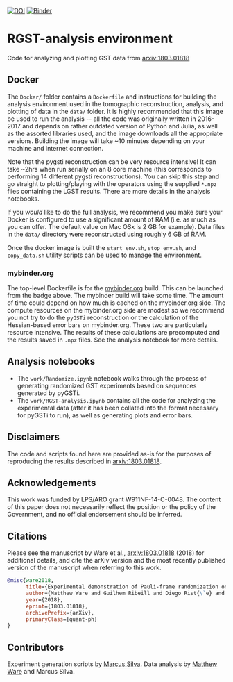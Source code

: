 [![DOI](https://zenodo.org/badge/DOI/10.5281/zenodo.4323548.svg)](https://doi.org/10.5281/zenodo.4323548)
[![Binder](https://mybinder.org/badge_logo.svg)](https://mybinder.org/v2/gh/matthewware/RGST-analysis/HEAD)

# RGST-analysis environment

Code for analyzing and plotting GST data from [arxiv:1803.01818](https://arxiv.org/abs/1803.01818)

## Docker
The `Docker/` folder contains a `Dockerfile` and instructions for building the analysis environment used in the tomographic reconstruction, analysis, and plotting of data in the `data/` folder. It is highly recommended that this image be used to run the analysis -- all the code was originally written in 2016-2017 and depends on rather outdated version of Python and Julia, as well as the assorted libraries used, and the image downloads all the appropriate versions. Building the image will take ~10 minutes depending on your machine and internet connection.

Note that the pygsti reconstruction can be very resource intensive! It can take ~2hrs when run serially on an 8 core machine (this corresponds to performing 14 different pygsti reconstructions). You can skip this step and go straight to plotting/playing with the operators using the supplied `*.npz` files containing the LGST results. There are more details in the analysis notebooks.

If you _would_ like to
do the full analysis, we recommend you make sure your Docker is configured to
use a significant amount of RAM (i.e. as much as you can offer. The default value on Mac OSx is 2 GB for example). Data files in
the `data/` directory were reconstructed using roughly 6 GB of RAM.

Once the docker image is built the `start_env.sh`, `stop_env.sh`, and
`copy_data.sh` utility scripts can be used to manage the environment.

### mybinder.org
The top-level Dockerfile is for the [mybinder.org](https://mybinder.org/) build. This can be launched from the badge above. The mybinder build will take some time. The amount of time could depend on how much is cached on the mybinder.org side. The compute resources on the mybinder.org side are modest so we recommend you not try to do the `pyGSTi` reconstruction or the calculation of the Hessian-based error bars on mybinder.org. These two are particularly resource intensive. The results of these calculations are precomputed and the results saved in `.npz` files. See the analysis notebook for more details.


## Analysis notebooks
  * The `work/Randomize.ipynb` notebook walks through the process of generating randomized GST experiments based on sequences generated by pyGSTi.
  * The `work/RGST-analysis.ipynb` contains all the code for analyzing the experimental data (after it has been collated into the format necessary for pyGSTi to run), as well as generating plots and error bars.

## Disclaimers

The code and scripts found here are provided as-is for the purposes of reproducing the results described in [arxiv:1803.01818](https://arxiv.org/abs/1803.01818).

## Acknowledgements

This work was funded by LPS/ARO grant W911NF-14-C-0048.  The content of this paper does not necessarily reflect the position or the policy of the Government,
and no official endorsement should be inferred.

## Citations

Please see the manuscript by Ware et al., [arxiv:1803.01818](https://arxiv.org/abs/1803.01818) (2018) for additional details,
and cite the arXiv version and the most recently published version of the manuscript when referring to this work.

```bibtex
@misc{ware2018,
      title={Experimental demonstration of Pauli-frame randomization on a superconducting qubit},
      author={Matthew Ware and Guilhem Ribeill and Diego Rist{\`e} and Colm A. Ryan and Blake Johnson and Marcus P. da Silva},
      year={2018},
      eprint={1803.01818},
      archivePrefix={arXiv},
      primaryClass={quant-ph}
}
```

## Contributors

Experiment generation scripts by [Marcus Silva](https://marcusps.github.io/). Data analysis by 
[Matthew Ware](https://matthewware.dev/) and Marcus Silva.
